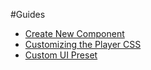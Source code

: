 #Guides

* [Create New Component](./create-new-component.md)
* [Customizing the Player CSS](./css-classes-override.md)
* [Custom UI Preset](./custom-ui-preset.md)
